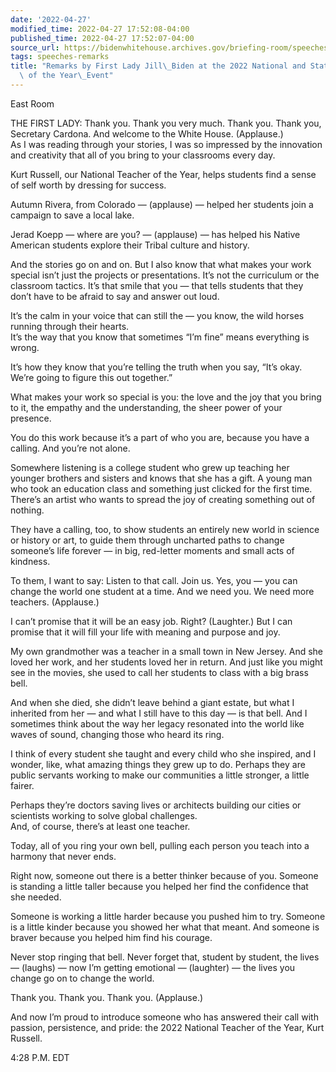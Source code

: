 ```yaml
---
date: '2022-04-27'
modified_time: 2022-04-27 17:52:08-04:00
published_time: 2022-04-27 17:52:07-04:00
source_url: https://bidenwhitehouse.archives.gov/briefing-room/speeches-remarks/2022/04/27/remarks-by-first-lady-jill-biden-at-the-2022-national-and-state-teachers-of-the-year-event/
tags: speeches-remarks
title: "Remarks by First Lady Jill\_Biden at the 2022 National and State Teachers\
  \ of the Year\_Event"
---
```

 
East Room

THE FIRST LADY: Thank you. Thank you very much. Thank you. Thank you,
Secretary Cardona. And welcome to the White House. (Applause.)  
As I was reading through your stories, I was so impressed by the
innovation and creativity that all of you bring to your classrooms every
day.

Kurt Russell, our National Teacher of the Year, helps students find a
sense of self worth by dressing for success.

Autumn Rivera, from Colorado — (applause) — helped her students join a
campaign to save a local lake.

Jerad Koepp — where are you? — (applause) — has helped his Native
American students explore their Tribal culture and history.

And the stories go on and on. But I also know that what makes your work
special isn’t just the projects or presentations. It’s not the
curriculum or the classroom tactics. It’s that smile that you — that
tells students that they don’t have to be afraid to say and answer out
loud.

It’s the calm in your voice that can still the — you know, the wild
horses running through their hearts.  
It’s the way that you know that sometimes “I’m fine” means everything is
wrong.

It’s how they know that you’re telling the truth when you say, “It’s
okay. We’re going to figure this out together.”

What makes your work so special is you: the love and the joy that you
bring to it, the empathy and the understanding, the sheer power of your
presence.

You do this work because it’s a part of who you are, because you have a
calling. And you’re not alone.

Somewhere listening is a college student who grew up teaching her
younger brothers and sisters and knows that she has a gift. A young man
who took an education class and something just clicked for the first
time. There’s an artist who wants to spread the joy of creating
something out of nothing.

They have a calling, too, to show students an entirely new world in
science or history or art, to guide them through uncharted paths to
change someone’s life forever — in big, red-letter moments and small
acts of kindness.

To them, I want to say: Listen to that call. Join us. Yes, you — you can
change the world one student at a time. And we need you. We need more
teachers. (Applause.)

I can’t promise that it will be an easy job. Right? (Laughter.) But I
can promise that it will fill your life with meaning and purpose and
joy.

My own grandmother was a teacher in a small town in New Jersey. And she
loved her work, and her students loved her in return. And just like you
might see in the movies, she used to call her students to class with a
big brass bell.

And when she died, she didn’t leave behind a giant estate, but what I
inherited from her — and what I still have to this day — is that bell.
And I sometimes think about the way her legacy resonated into the world
like waves of sound, changing those who heard its ring.

I think of every student she taught and every child who she inspired,
and I wonder, like, what amazing things they grew up to do. Perhaps they
are public servants working to make our communities a little stronger, a
little fairer.

Perhaps they’re doctors saving lives or architects building our cities
or scientists working to solve global challenges.  
And, of course, there’s at least one teacher.

Today, all of you ring your own bell, pulling each person you teach into
a harmony that never ends.

Right now, someone out there is a better thinker because of you. Someone
is standing a little taller because you helped her find the confidence
that she needed.

Someone is working a little harder because you pushed him to try.
Someone is a little kinder because you showed her what that meant. And
someone is braver because you helped him find his courage.

Never stop ringing that bell. Never forget that, student by student, the
lives — (laughs) — now I’m getting emotional — (laughter) — the lives
you change go on to change the world.

Thank you. Thank you. Thank you. (Applause.)

And now I’m proud to introduce someone who has answered their call with
passion, persistence, and pride: the 2022 National Teacher of the Year,
Kurt Russell.

4:28 P.M. EDT
